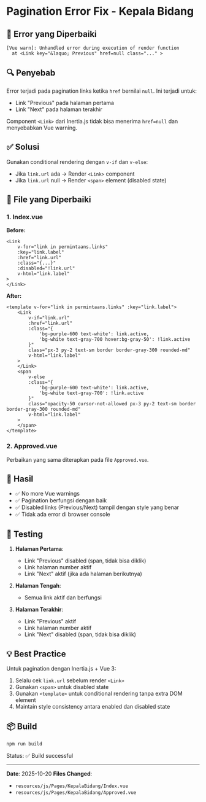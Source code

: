 # Pagination Error Fix - Kepala Bidang

## 🐛 Error yang Diperbaiki

```
[Vue warn]: Unhandled error during execution of render function 
  at <Link key="&laquo; Previous" href=null class="..." >
```

## 🔍 Penyebab

Error terjadi pada pagination links ketika `href` bernilai `null`. Ini terjadi untuk:
- Link "Previous" pada halaman pertama
- Link "Next" pada halaman terakhir

Component `<Link>` dari Inertia.js tidak bisa menerima `href=null` dan menyebabkan Vue warning.

## ✅ Solusi

Gunakan conditional rendering dengan `v-if` dan `v-else`:
- Jika `link.url` ada → Render `<Link>` component
- Jika `link.url` null → Render `<span>` element (disabled state)

## 📝 File yang Diperbaiki

### 1. Index.vue

**Before:**
```vue
<Link
    v-for="link in permintaans.links"
    :key="link.label"
    :href="link.url"
    :class="{...}"
    :disabled="!link.url"
    v-html="link.label"
>
</Link>
```

**After:**
```vue
<template v-for="link in permintaans.links" :key="link.label">
    <Link
        v-if="link.url"
        :href="link.url"
        :class="{
            'bg-purple-600 text-white': link.active,
            'bg-white text-gray-700 hover:bg-gray-50': !link.active
        }"
        class="px-3 py-2 text-sm border border-gray-300 rounded-md"
        v-html="link.label"
    >
    </Link>
    <span
        v-else
        :class="{
            'bg-purple-600 text-white': link.active,
            'bg-white text-gray-700': !link.active
        }"
        class="opacity-50 cursor-not-allowed px-3 py-2 text-sm border border-gray-300 rounded-md"
        v-html="link.label"
    >
    </span>
</template>
```

### 2. Approved.vue

Perbaikan yang sama diterapkan pada file `Approved.vue`.

## 🎯 Hasil

- ✅ No more Vue warnings
- ✅ Pagination berfungsi dengan baik
- ✅ Disabled links (Previous/Next) tampil dengan style yang benar
- ✅ Tidak ada error di browser console

## 🧪 Testing

1. **Halaman Pertama**:
   - Link "Previous" disabled (span, tidak bisa diklik)
   - Link halaman number aktif
   - Link "Next" aktif (jika ada halaman berikutnya)

2. **Halaman Tengah**:
   - Semua link aktif dan berfungsi

3. **Halaman Terakhir**:
   - Link "Previous" aktif
   - Link halaman number aktif
   - Link "Next" disabled (span, tidak bisa diklik)

## 💡 Best Practice

Untuk pagination dengan Inertia.js + Vue 3:
1. Selalu cek `link.url` sebelum render `<Link>`
2. Gunakan `<span>` untuk disabled state
3. Gunakan `<template>` untuk conditional rendering tanpa extra DOM element
4. Maintain style consistency antara enabled dan disabled state

## 📦 Build

```bash
npm run build
```

Status: ✅ Build successful

---

**Date**: 2025-10-20
**Files Changed**: 
- `resources/js/Pages/KepalaBidang/Index.vue`
- `resources/js/Pages/KepalaBidang/Approved.vue`
